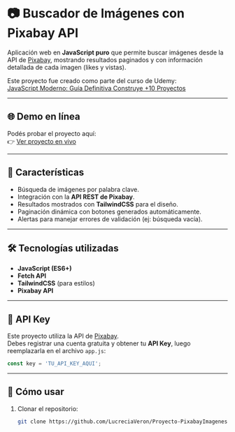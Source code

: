 # 📷 Buscador de Imágenes con Pixabay API

Aplicación web en **JavaScript puro** que permite buscar imágenes desde la API de [Pixabay](https://pixabay.com/api/docs/), mostrando resultados paginados y con información detallada de cada imagen (likes y vistas).

Este proyecto fue creado como parte del curso de Udemy:  
[JavaScript Moderno: Guía Definitiva Construye +10 Proyectos](https://www.udemy.com/course/javascript-moderno-guia-definitiva-construye-10-proyectos)

---

## 🌐 Demo en línea

Podés probar el proyecto aquí:  
👉 [Ver proyecto en vivo]()

---

## 🚀 Características
- Búsqueda de imágenes por palabra clave.
- Integración con la **API REST de Pixabay**.
- Resultados mostrados con **TailwindCSS** para el diseño.
- Paginación dinámica con botones generados automáticamente.
- Alertas para manejar errores de validación (ej: búsqueda vacía).

---

## 🛠️ Tecnologías utilizadas
- **JavaScript (ES6+)**
- **Fetch API**
- **TailwindCSS** (para estilos)
- **Pixabay API**

---

## 🔑 API Key

Este proyecto utiliza la API de [Pixabay](https://pixabay.com/api/docs/).  
Debes registrar una cuenta gratuita y obtener tu **API Key**, luego reemplazarla en el archivo `app.js`:

```javascript
const key = 'TU_API_KEY_AQUI';
```

---

## 🚀 Cómo usar

1. Clonar el repositorio:
   ```bash
   git clone https://github.com/LucreciaVeron/Proyecto-PixabayImagenes.git

